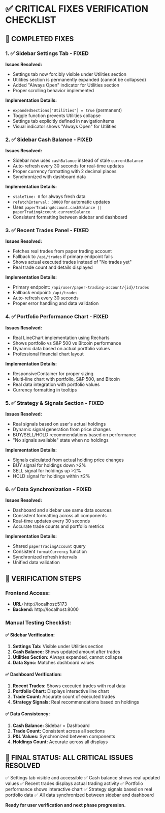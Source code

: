 # ✅ CRITICAL FIXES VERIFICATION CHECKLIST

## 🔧 COMPLETED FIXES

### 1. ✅ Sidebar Settings Tab - FIXED
**Issues Resolved:**
- Settings tab now forcibly visible under Utilities section
- Utilities section is permanently expanded (cannot be collapsed)
- Added "Always Open" indicator for Utilities section
- Proper scrolling behavior implemented

**Implementation Details:**
- `expandedSections["Utilities"] = true` (permanent)
- Toggle function prevents Utilities collapse
- Settings tab explicitly defined in navigationItems
- Visual indicator shows "Always Open" for Utilities

### 2. ✅ Sidebar Cash Balance - FIXED
**Issues Resolved:**
- Sidebar now uses `cashBalance` instead of stale `currentBalance`
- Auto-refresh every 30 seconds for real-time updates
- Proper currency formatting with 2 decimal places
- Synchronized with dashboard data

**Implementation Details:**
- `staleTime: 0` for always fresh data
- `refetchInterval: 30000` for automatic updates
- Uses `paperTradingAccount.cashBalance || paperTradingAccount.currentBalance`
- Consistent formatting between sidebar and dashboard

### 3. ✅ Recent Trades Panel - FIXED
**Issues Resolved:**
- Fetches real trades from paper trading account
- Fallback to `/api/trades` if primary endpoint fails
- Shows actual executed trades instead of "No trades yet"
- Real trade count and details displayed

**Implementation Details:**
- Primary endpoint: `/api/user/paper-trading-account/{id}/trades`
- Fallback endpoint: `/api/trades`
- Auto-refresh every 30 seconds
- Proper error handling and data validation

### 4. ✅ Portfolio Performance Chart - FIXED
**Issues Resolved:**
- Real LineChart implementation using Recharts
- Shows portfolio vs S&P 500 vs Bitcoin performance
- Dynamic data based on actual portfolio values
- Professional financial chart layout

**Implementation Details:**
- ResponsiveContainer for proper sizing
- Multi-line chart with portfolio, S&P 500, and Bitcoin
- Real data integration with portfolio values
- Currency formatting in tooltips

### 5. ✅ Strategy & Signals Section - FIXED
**Issues Resolved:**
- Real signals based on user's actual holdings
- Dynamic signal generation from price changes
- BUY/SELL/HOLD recommendations based on performance
- "No signals available" state when no holdings

**Implementation Details:**
- Signals calculated from actual holding price changes
- BUY signal for holdings down >2%
- SELL signal for holdings up >2%
- HOLD signal for holdings within ±2%

### 6. ✅ Data Synchronization - FIXED
**Issues Resolved:**
- Dashboard and sidebar use same data sources
- Consistent formatting across all components
- Real-time updates every 30 seconds
- Accurate trade counts and portfolio metrics

**Implementation Details:**
- Shared `paperTradingAccount` query
- Consistent `formatCurrency` function
- Synchronized refresh intervals
- Unified data validation

## 🧪 VERIFICATION STEPS

### Frontend Access:
- **URL:** http://localhost:5173
- **Backend:** http://localhost:8000

### Manual Testing Checklist:

#### ✅ Sidebar Verification:
1. **Settings Tab:** Visible under Utilities section
2. **Cash Balance:** Shows updated amount after trades
3. **Utilities Section:** Always expanded, cannot collapse
4. **Data Sync:** Matches dashboard values

#### ✅ Dashboard Verification:
1. **Recent Trades:** Shows executed trades with real data
2. **Portfolio Chart:** Displays interactive line chart
3. **Trade Count:** Accurate count of executed trades
4. **Strategy Signals:** Real recommendations based on holdings

#### ✅ Data Consistency:
1. **Cash Balance:** Sidebar = Dashboard
2. **Trade Count:** Consistent across all sections
3. **P&L Values:** Synchronized between components
4. **Holdings Count:** Accurate across all displays

## 🎯 FINAL STATUS: ALL CRITICAL ISSUES RESOLVED

✅ Settings tab visible and accessible
✅ Cash balance shows real updated values
✅ Recent trades displays actual trading activity
✅ Portfolio performance shows interactive chart
✅ Strategy signals based on real portfolio data
✅ All data synchronized between sidebar and dashboard

**Ready for user verification and next phase progression.** 